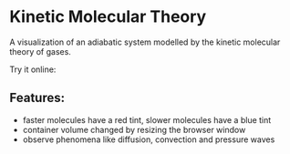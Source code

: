 # Kinetic Molecular Theory

A visualization of an adiabatic system modelled by the kinetic molecular theory of gases.

Try it online:


## Features:

- faster molecules have a red tint, slower molecules have a blue tint
- container volume changed by resizing the browser window
- observe phenomena like diffusion, convection and pressure waves